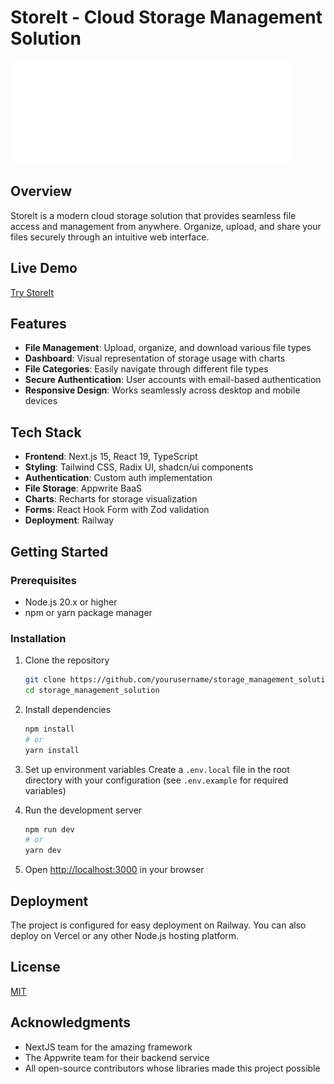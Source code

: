 # StoreIt - Cloud Storage Management Solution

![StoreIt Logo](public/assets/icons/logo-full.svg)

## Overview

StoreIt is a modern cloud storage solution that provides seamless file access and management from anywhere. Organize, upload, and share your files securely through an intuitive web interface.

## Live Demo

[Try StoreIt](https://storagemanagementsolution-production.up.railway.app/sign-in)

## Features

- **File Management**: Upload, organize, and download various file types
- **Dashboard**: Visual representation of storage usage with charts
- **File Categories**: Easily navigate through different file types
- **Secure Authentication**: User accounts with email-based authentication
- **Responsive Design**: Works seamlessly across desktop and mobile devices

## Tech Stack

- **Frontend**: Next.js 15, React 19, TypeScript
- **Styling**: Tailwind CSS, Radix UI, shadcn/ui components
- **Authentication**: Custom auth implementation
- **File Storage**: Appwrite BaaS
- **Charts**: Recharts for storage visualization
- **Forms**: React Hook Form with Zod validation
- **Deployment**: Railway

## Getting Started

### Prerequisites

- Node.js 20.x or higher
- npm or yarn package manager

### Installation

1. Clone the repository

   ```bash
   git clone https://github.com/yourusername/storage_management_solution.git
   cd storage_management_solution
   ```

2. Install dependencies

   ```bash
   npm install
   # or
   yarn install
   ```

3. Set up environment variables
   Create a `.env.local` file in the root directory with your configuration (see `.env.example` for required variables)

4. Run the development server

   ```bash
   npm run dev
   # or
   yarn dev
   ```

5. Open [http://localhost:3000](http://localhost:3000) in your browser

## Deployment

The project is configured for easy deployment on Railway. You can also deploy on Vercel or any other Node.js hosting platform.

## License

[MIT](LICENSE)

## Acknowledgments

- NextJS team for the amazing framework
- The Appwrite team for their backend service
- All open-source contributors whose libraries made this project possible
